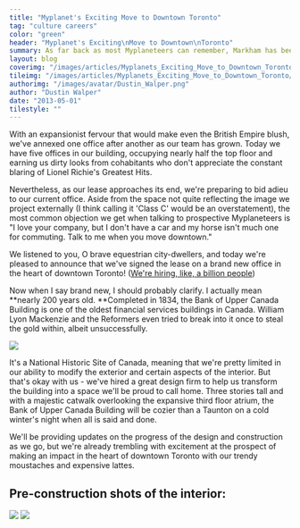 ```yaml
---
title: "Myplanet's Exciting Move to Downtown Toronto"
tag: "culture careers"
color: "green"
header: "Myplanet's Exciting\nMove to Downtown\nToronto"
summary: As far back as most Myplaneteers can remember, Markham has been our home.
layout: blog
coverimg: "/images/articles/Myplanets_Exciting_Move_to_Downtown_Toronto/cover.jpg"
tileimg: "/images/articles/Myplanets_Exciting_Move_to_Downtown_Toronto/tile.jpg"
authorimg: "/images/avatar/Dustin_Walper.png"
author: "Dustin Walper"
date: "2013-05-01"
tilestyle: ""
---
```


With an expansionist fervour that would make even the British Empire blush, we've annexed one office after another as our team has grown. Today we have five offices in our building, occupying nearly half the top floor and earning us dirty looks from cohabitants who don't appreciate the constant blaring of Lionel Richie's Greatest Hits.

Nevertheless, as our lease approaches its end, we're preparing to bid adieu to our current office. Aside from the space not quite reflecting the image we project externally (I think calling it 'Class C' would be an overstatement), the most common objection we get when talking to prospective Myplaneteers is "I love your company, but I don't have a car and my horse isn't much one for commuting. Talk to me when you move downtown."

We listened to you, O brave equestrian city-dwellers, and today we're pleased to announce that we've signed the lease on a brand new office in the heart of downtown Toronto! ([We're hiring, like, a billion people](http://myplanetdigital.com/careers))

Now when I say brand new, I should probably clarify. I actually mean **nearly 200 years old. **Completed in 1834, the Bank of Upper Canada Building is one of the oldest financial services buildings in Canada. William Lyon Mackenzie and the Reformers even tried to break into it once to steal the gold within, albeit unsuccessfully.

![](/images/articles/Myplanets_Exciting_Move_to_Downtown_Toronto/body_1.jpg)

It's a National Historic Site of Canada, meaning that we're pretty limited in our ability to modify the exterior and certain aspects of the interior. But that's okay with us - we've hired a great design firm to help us transform the building into a space we'll be proud to call home. Three stories tall and with a majestic catwalk overlooking the expansive third floor atrium, the Bank of Upper Canada Building will be cozier than a Taunton on a cold winter's night when all is said and done.

We'll be providing updates on the progress of the design and construction as we go, but we're already trembling with excitement at the prospect of making an impact in the heart of downtown Toronto with our trendy moustaches and expensive lattes.

## Pre-construction shots of the interior:

![](/images/articles/Myplanets_Exciting_Move_to_Downtown_Toronto/body_2.jpg)
![](/images/articles/Myplanets_Exciting_Move_to_Downtown_Toronto/body_3.jpg)
